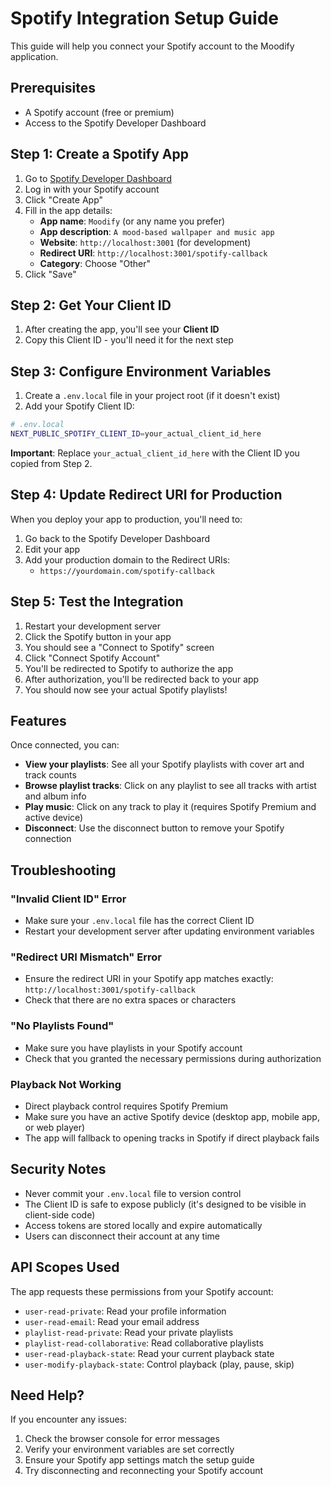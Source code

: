 # Spotify Integration Setup Guide

This guide will help you connect your Spotify account to the Moodify application.

## Prerequisites

- A Spotify account (free or premium)
- Access to the Spotify Developer Dashboard

## Step 1: Create a Spotify App

1. Go to [Spotify Developer Dashboard](https://developer.spotify.com/dashboard)
2. Log in with your Spotify account
3. Click "Create App"
4. Fill in the app details:
   - **App name**: `Moodify` (or any name you prefer)
   - **App description**: `A mood-based wallpaper and music app`
   - **Website**: `http://localhost:3001` (for development)
   - **Redirect URI**: `http://localhost:3001/spotify-callback`
   - **Category**: Choose "Other"
5. Click "Save"

## Step 2: Get Your Client ID

1. After creating the app, you'll see your **Client ID**
2. Copy this Client ID - you'll need it for the next step

## Step 3: Configure Environment Variables

1. Create a `.env.local` file in your project root (if it doesn't exist)
2. Add your Spotify Client ID:

```bash
# .env.local
NEXT_PUBLIC_SPOTIFY_CLIENT_ID=your_actual_client_id_here
```

**Important**: Replace `your_actual_client_id_here` with the Client ID you copied from Step 2.

## Step 4: Update Redirect URI for Production

When you deploy your app to production, you'll need to:

1. Go back to the Spotify Developer Dashboard
2. Edit your app
3. Add your production domain to the Redirect URIs:
   - `https://yourdomain.com/spotify-callback`

## Step 5: Test the Integration

1. Restart your development server
2. Click the Spotify button in your app
3. You should see a "Connect to Spotify" screen
4. Click "Connect Spotify Account"
5. You'll be redirected to Spotify to authorize the app
6. After authorization, you'll be redirected back to your app
7. You should now see your actual Spotify playlists!

## Features

Once connected, you can:

- **View your playlists**: See all your Spotify playlists with cover art and track counts
- **Browse playlist tracks**: Click on any playlist to see all tracks with artist and album info
- **Play music**: Click on any track to play it (requires Spotify Premium and active device)
- **Disconnect**: Use the disconnect button to remove your Spotify connection

## Troubleshooting

### "Invalid Client ID" Error
- Make sure your `.env.local` file has the correct Client ID
- Restart your development server after updating environment variables

### "Redirect URI Mismatch" Error
- Ensure the redirect URI in your Spotify app matches exactly: `http://localhost:3001/spotify-callback`
- Check that there are no extra spaces or characters

### "No Playlists Found"
- Make sure you have playlists in your Spotify account
- Check that you granted the necessary permissions during authorization

### Playback Not Working
- Direct playback control requires Spotify Premium
- Make sure you have an active Spotify device (desktop app, mobile app, or web player)
- The app will fallback to opening tracks in Spotify if direct playback fails

## Security Notes

- Never commit your `.env.local` file to version control
- The Client ID is safe to expose publicly (it's designed to be visible in client-side code)
- Access tokens are stored locally and expire automatically
- Users can disconnect their account at any time

## API Scopes Used

The app requests these permissions from your Spotify account:
- `user-read-private`: Read your profile information
- `user-read-email`: Read your email address
- `playlist-read-private`: Read your private playlists
- `playlist-read-collaborative`: Read collaborative playlists
- `user-read-playback-state`: Read your current playback state
- `user-modify-playback-state`: Control playback (play, pause, skip)

## Need Help?

If you encounter any issues:
1. Check the browser console for error messages
2. Verify your environment variables are set correctly
3. Ensure your Spotify app settings match the setup guide
4. Try disconnecting and reconnecting your Spotify account

